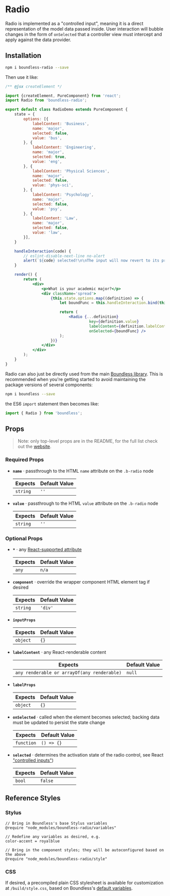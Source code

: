 <!---
THIS IS AN AUTOGENERATED FILE. EDIT PACKAGES/BOUNDLESS-RADIO/INDEX.JS INSTEAD.
-->
# Radio

Radio is implemented as a "controlled input", meaning it is a direct representation of the model data passed inside. User interaction will bubble changes in the form of `onSelected` that a controller view must intercept and apply against the data provider.

## Installation

```bash
npm i boundless-radio --save
```

Then use it like:


```jsx
/** @jsx createElement */

import {createElement, PureComponent} from 'react';
import Radio from 'boundless-radio';

export default class RadioDemo extends PureComponent {
    state = {
        options: [{
            labelContent: 'Business',
            name: 'major',
            selected: false,
            value: 'bus',
        }, {
            labelContent: 'Engineering',
            name: 'major',
            selected: true,
            value: 'eng',
        }, {
            labelContent: 'Physical Sciences',
            name: 'major',
            selected: false,
            value: 'phys-sci',
        }, {
            labelContent: 'Psychology',
            name: 'major',
            selected: false,
            value: 'psy',
        }, {
            labelContent: 'Law',
            name: 'major',
            selected: false,
            value: 'law',
        }],
    }

    handleInteraction(code) {
        // eslint-disable-next-line no-alert
        alert(`${code} selected!\n\nThe input will now revert to its previous state because this demo does not persist model changes.`);
    }

    render() {
        return (
            <div>
                <p>What is your academic major?</p>
                <div className='spread'>
                    {this.state.options.map((definition) => {
                        let boundFunc = this.handleInteraction.bind(this, definition.value);

                        return (
                            <Radio {...definition}
                                     key={definition.value}
                                     labelContent={definition.labelContent}
                                     onSelected={boundFunc} />
                        );
                    })}
                </div>
            </div>
        );
    }
}
```



Radio can also just be directly used from the main [Boundless library](https://www.npmjs.com/package/boundless). This is recommended when you're getting started to avoid maintaining the package versions of several components:

```bash
npm i boundless --save
```

the ES6 `import` statement then becomes like:

```js
import { Radio } from 'boundless';
```



## Props

> Note: only top-level props are in the README, for the full list check out the [website](https://boundless.js.org/Radio).

### Required Props

- __`name`__ &middot; passthrough to the HTML `name` attribute on the `.b-radio` node

  Expects | Default Value
  ---     | ---
  `string` | `''`

- __`value`__ &middot; passthrough to the HTML `value` attribute on the `.b-radio` node

  Expects | Default Value
  ---     | ---
  `string` | `''`


### Optional Props

- __`*`__ &middot; any [React-supported attribute](https://facebook.github.io/react/docs/tags-and-attributes.html#html-attributes)

  Expects | Default Value
  ---     | ---
  `any` | `n/a`

- __`component`__ &middot; override the wrapper component HTML element tag if desired

  Expects | Default Value
  ---     | ---
  `string` | `'div'`

- __`inputProps`__

  Expects | Default Value
  ---     | ---
  `object` | `{}`

- __`labelContent`__ &middot; any React-renderable content

  Expects | Default Value
  ---     | ---
  `any renderable or arrayOf(any renderable)` | `null`

- __`labelProps`__

  Expects | Default Value
  ---     | ---
  `object` | `{}`

- __`onSelected`__ &middot; called when the element becomes selected; backing data must be updated to persist the state change

  Expects | Default Value
  ---     | ---
  `function` | `() => {}`

- __`selected`__ &middot; determines the activation state of the radio control, see React ["controlled inputs"](https://facebook.github.io/react/docs/forms.html#controlled-components))

  Expects | Default Value
  ---     | ---
  `bool` | `false`


## Reference Styles
### Stylus
```stylus
// Bring in Boundless's base Stylus variables
@require "node_modules/boundless-radio/variables"

// Redefine any variables as desired, e.g.
color-accent = royalblue

// Bring in the component styles; they will be autoconfigured based on the above
@require "node_modules/boundless-radio/style"
```

### CSS
If desired, a precompiled plain CSS stylesheet is available for customization at `/build/style.css`, based on Boundless's [default variables](https://github.com/enigma-io/boundless/blob/master/variables.styl).

